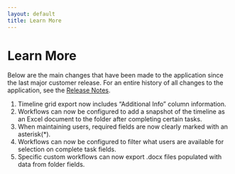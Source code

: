 ```yaml
---
layout: default
title: Learn More
---
```

# Learn More
Below are the  main changes that have been made to the application since the last major customer release.  For an entire history of all changes to the application, see the [Release Notes](/release-notes/).

1. Timeline grid export now includes “Additional Info” column information.
2. Workflows can now be configured to add a snapshot of the timeline as an Excel document to the folder after completing certain tasks.
3. When maintaining users, required fields are now clearly marked with an asterisk(\*).
4. Workflows can now be configured to filter what users are available for selection on complete task fields.
5. Specific custom workflows can now export .docx files populated with data from folder fields.